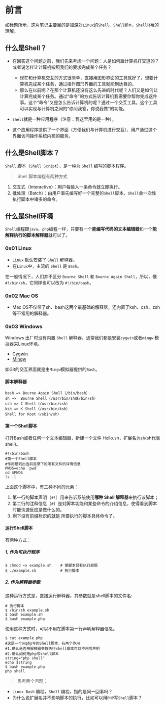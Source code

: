 # 前言
如标题所示，这片笔记主要目的是加深对`Linux`的`Shell`、`Shell脚本`、`Shell环境`的理解。

## 什么是Shell？
* 在回答这个问题之前，我们先来考虑一个问题：人是如何跟计算机打交道的？或者说怎样让计算机按照我们的要求完成某个任务？

    - 现在和计算机交互的方式很简单，直接用图形界面的工具就好了，想要计算机完成某个任务，通过操作图形界面的工具就能到达目的。
    - 那么在以前呢？在那个计算机还没有这么先进的时代呢？人们又是如何让计算完成某个任务。通过“命令”的方式告诉计算机我需要你帮你完成这件事。这个“命令”又是怎么告诉计算机的呢？通过一个交互工具。这个工具可以实现与计算机之间的“你问我答，你说我做”的功能。
    
* `Shell`就是一种应用程序（注意：我这里用的是一种）。
* 这个应用程序提供了一个界面（方便我们与计算机进行交互），用户通过这个界面访问操作系统内核的服务。

## 什么是Shell脚本？
`Shell` 脚本（`Shell Script`），是一种为 `Shell` 编写的脚本程序。

> Shell 脚本编程有两种方式
1. 交互式（Interactive）：用户每输入一条命令就立即执行。
2. 批处理（Batch）：由用户事先编写好一个完整的`Shell`脚本，`Shell`会一次性执行脚本中诸多的命令。

## 什么是Shell环境
`Shell`编程跟`java`、`php`编程一样，只要有一个**能编写代码的文本编辑器**和一个**能解释执行的脚本解释器**就可以了。

### 0x01 Linux
* `Linux` 默认安装了 `Shell` 解释器。
* 在`Linux`中，主流的 `Shell` 是 `Bash`。

在一般情况下，人们并不区分 `Bourne Shell` 和 `Bourne Again Shell`，所以，像 `#!/bin/sh`，它同样也可以改为 `#!/bin/bash`。

### 0x02 Mac OS
* Mac OS不仅带了sh、bash这两个最基础的解释器，还内置了ksh、csh、zsh等不常用的解释器。

### 0x03 Windows
Windows 出厂时没有内置 `Shell` 解释器，通常我们都是安装`cygwin`或者`mingw` 模拟器来Linux环境。
* [Cygwin](http://www.cygwin.com/)
* [Mingw](http://www.mingw.org/)

如Git的交互界面就是由`Mingw`模拟器提供的`Bash`。

#### 脚本解释器
```
bash => Bourne Again Shell（/bin/bash）
sh =>  Bourne Shell（/usr/bin/sh或/bin/sh）
csh => C Shell（/usr/bin/csh）
ksh => K Shell（/usr/bin/ksh）
Shell for Root（/sbin/sh）
```
#### 第一个Shell脚本
打开Bash或者任何一个文本编辑器，新建一个文件 Hello.sh，扩展名为`sh`(sh代表shell)。

```
#!/bin/bash
#第一个Shell脚本
#作用是列出当前目录下的所有文件的详情信息
PWDS=echo `pwd`
cd $PWDS
ls -l
```
上面这个脚本中，有三种不同的元素：
1. 第一行的脚本声明（`#!`）用来告诉系统使用**哪种 Shell 解释器**来执行该脚本；
2. 第二行的注释信息（`#`）是对脚本功能和某些命令的介绍信息，使得看到脚本时能快速反应是做什么的。
3. 剩下没有前缀标识的就是 所要执行的脚本具体命令了。

#### 运行Shell脚本
有两种方式：
##### 1. 作为可执行程序
```
$ chmod +x example.sh    # 使脚本具有执行权限
$ ./example.sh           # 执行脚本
```
##### 2. 作为解释器参数
这种运行方式是，直接运行解释器，其参数就是shell脚本的文件名:
```
# 执行脚本
$ /bin/sh example.sh
$ bash example.sh
$ bash example.php       
```
使用这种方式时，可以不用在脚本第一行声明解释器信息。
```
$ cat example.php
#这是一个用php写的Shell脚本，有两个作用
#1.确认是否用解释器参数执行shell脚本可以不用写声明
#2.确认如何用php写shell脚本
string="php shell"
echo $string
$ bash example.php
php shell
```

> 思考两个问题：

* `Linux Bash` 编程，`Shell` 编程，指的是同一回事吗？
* 为什么说扩展名并不影响脚本的执行，比如可以用`PHP`写`Shell`脚本？